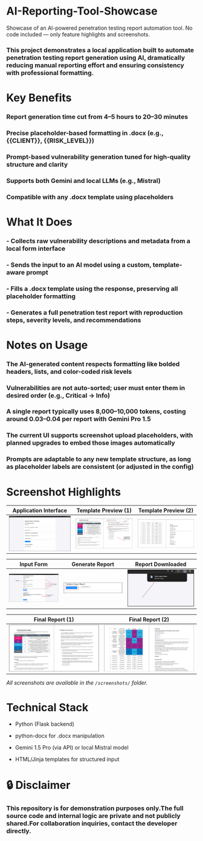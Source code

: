 # AI-Reporting-Tool-Showcase
Showcase of an AI-powered penetration testing report automation tool. No code included — only feature highlights and screenshots.

### This project demonstrates a local application built to automate penetration testing report generation using AI, dramatically reducing manual reporting effort and ensuring consistency with professional formatting.

# Key Benefits

### Report generation time cut from 4–5 hours to 20–30 minutes

###  Precise placeholder-based formatting in .docx (e.g., {{CLIENT}}, {{RISK_LEVEL}})

### Prompt-based vulnerability generation tuned for high-quality structure and clarity

### Supports both Gemini and local LLMs (e.g., Mistral)

### Compatible with any .docx template using placeholders

# What It Does

###  - Collects raw vulnerability descriptions and metadata from a local form interface

###  - Sends the input to an AI model using a custom, template-aware prompt

###  - Fills a .docx template using the response, preserving all placeholder formatting

###  - Generates a full penetration test report with reproduction steps, severity levels, and recommendations

# Notes on Usage

### The AI-generated content respects formatting like bolded headers, lists, and color-coded risk levels

### Vulnerabilities are not auto-sorted; user must enter them in desired order (e.g., Critical → Info)

### A single report typically uses 8,000–10,000 tokens, costing around $0.03–$0.04 per report with Gemini Pro 1.5

### The current UI supports screenshot upload placeholders, with planned upgrades to embed those images automatically

### Prompts are adaptable to any new template structure, as long as placeholder labels are consistent (or adjusted in the config)

# Screenshot Highlights

| Application Interface | Template Preview (1) | Template Preview (2) |
|------------------------|----------------------|------------------------|
| ![Interface](screenshots/application_interface.png) | ![Template1](screenshots/template.png) | ![Template2](screenshots/template2.png) |

| Input Form | Generate Report | Report Downloaded |
|------------|------------------|--------------------|
| ![Form](screenshots/form_input.png) | ![Generate](screenshots/generate_report.png) | ![Download](screenshots/report_gets_downloaded.png) |

| Final Report (1) | Final Report (2) |
|------------------|------------------|
| ![Report1](screenshots/final_report1.png) | ![Report2](screenshots/final_report2.png) |

*All screenshots are available in the `/screenshots/` folder.*


# Technical Stack

- Python (Flask backend)

- python-docx for .docx manipulation

- Gemini 1.5 Pro (via API) or local Mistral model

- HTML/Jinja templates for structured input

# 🔒 Disclaimer

### This repository is for demonstration purposes only.The full source code and internal logic are private and not publicly shared.For collaboration inquiries, contact the developer directly.


